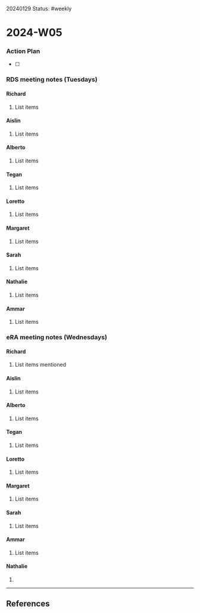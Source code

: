 20240129
Status: #weekly

# 2024-W05



### Action Plan
- [ ] 

### RDS meeting notes  (Tuesdays)

#### Richard
 1. List items
#### Aislin
 1. List items
#### Alberto
 1. List items
#### Tegan
 1. List items
#### Loretto
 1. List items
#### Margaret
 1. List items
#### Sarah
 1. List items
#### Nathalie
 1. List items
#### Ammar
 1. List items

### eRA meeting notes (Wednesdays)

#### Richard
 1. List items mentioned 
#### Aislin
 1. List items
#### Alberto
 1. List items
#### Tegan
 1. List items
#### Loretto
 1. List items
#### Margaret
 1. List items
#### Sarah
 1. List items
#### Ammar
 1. List items
#### Nathalie
 1. 

---
## References 
